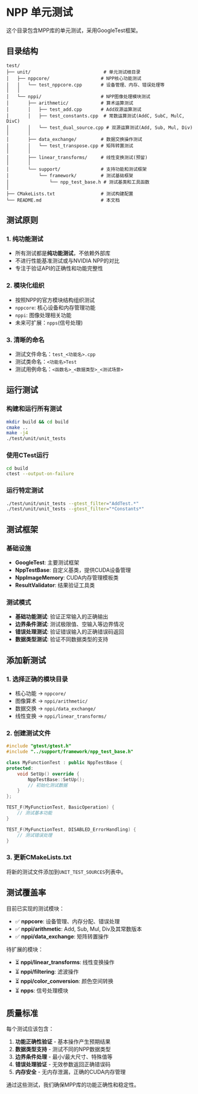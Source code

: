 # NPP 单元测试

这个目录包含MPP库的单元测试，采用GoogleTest框架。

## 目录结构

```
test/
├── unit/                           # 单元测试根目录
│   ├── nppcore/                   # NPP核心功能测试
│   │   └── test_nppcore.cpp       # 设备管理、内存、错误处理等
│   │
│   └── nppi/                      # NPP图像处理模块测试
│       ├── arithmetic/            # 算术运算测试
│       │   ├── test_add.cpp       # Add双源运算测试
│       │   ├── test_constants.cpp  # 常数运算测试(AddC, SubC, MulC, DivC)
│       │   └── test_dual_source.cpp # 双源运算测试(Add, Sub, Mul, Div)
│       │
│       ├── data_exchange/         # 数据交换操作测试
│       │   └── test_transpose.cpp # 矩阵转置测试
│       │
│       ├── linear_transforms/     # 线性变换测试(预留)
│       │
│       └── support/               # 支持功能和测试框架
│           └── framework/         # 测试基础框架
│               └── npp_test_base.h # 测试基类和工具函数
│
├── CMakeLists.txt                 # 测试构建配置
└── README.md                      # 本文档
```

## 测试原则

### 1. 纯功能测试
- 所有测试都是**纯功能测试**，不依赖外部库
- 不进行性能基准测试或与NVIDIA NPP的对比
- 专注于验证API的正确性和功能完整性

### 2. 模块化组织
- 按照NPP的官方模块结构组织测试
- `nppcore`: 核心设备和内存管理功能
- `nppi`: 图像处理相关功能
- 未来可扩展：`npps`(信号处理)

### 3. 清晰的命名
- 测试文件命名：`test_<功能名>.cpp`
- 测试类命名：`<功能名>Test` 
- 测试用例命名：`<函数名>_<数据类型>_<测试场景>`

## 运行测试

### 构建和运行所有测试
```bash
mkdir build && cd build
cmake ..
make -j4
./test/unit/unit_tests
```

### 使用CTest运行
```bash
cd build
ctest --output-on-failure
```

### 运行特定测试
```bash
./test/unit/unit_tests --gtest_filter="AddTest.*"
./test/unit/unit_tests --gtest_filter="*Constants*"
```

## 测试框架

### 基础设施
- **GoogleTest**: 主要测试框架
- **NppTestBase**: 自定义基类，提供CUDA设备管理
- **NppImageMemory**: CUDA内存管理模板类
- **ResultValidator**: 结果验证工具类

### 测试模式
- **基础功能测试**: 验证正常输入的正确输出
- **边界条件测试**: 测试极限值、空输入等边界情况
- **错误处理测试**: 验证错误输入的正确错误码返回
- **数据类型测试**: 验证不同数据类型的支持

## 添加新测试

### 1. 选择正确的模块目录
- 核心功能 → `nppcore/`
- 图像算术 → `nppi/arithmetic/`
- 数据交换 → `nppi/data_exchange/`
- 线性变换 → `nppi/linear_transforms/`

### 2. 创建测试文件
```cpp
#include "gtest/gtest.h"
#include "../support/framework/npp_test_base.h"

class MyFunctionTest : public NppTestBase {
protected:
    void SetUp() override {
        NppTestBase::SetUp();
        // 初始化测试数据
    }
};

TEST_F(MyFunctionTest, BasicOperation) {
    // 测试基本功能
}

TEST_F(MyFunctionTest, DISABLED_ErrorHandling) {
    // 测试错误处理
}
```

### 3. 更新CMakeLists.txt
将新的测试文件添加到`UNIT_TEST_SOURCES`列表中。

## 测试覆盖率

目前已实现的测试模块：
- ✅ **nppcore**: 设备管理、内存分配、错误处理
- ✅ **nppi/arithmetic**: Add, Sub, Mul, Div及其常数版本
- ✅ **nppi/data_exchange**: 矩阵转置操作

待扩展的模块：
- ⏳ **nppi/linear_transforms**: 线性变换操作
- ⏳ **nppi/filtering**: 滤波操作  
- ⏳ **nppi/color_conversion**: 颜色空间转换
- ⏳ **npps**: 信号处理模块

## 质量标准

每个测试应该包含：
1. **功能正确性验证** - 基本操作产生预期结果
2. **数据类型支持** - 测试不同的NPP数据类型
3. **边界条件处理** - 最小/最大尺寸、特殊值等
4. **错误处理验证** - 无效参数返回正确错误码
5. **内存安全** - 无内存泄漏，正确的CUDA内存管理

通过这些测试，我们确保MPP库的功能正确性和稳定性。